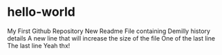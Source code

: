 # hello-world
My First Github Repository
New Readme File containing Demilly history details
A new line that will increase the size of the file
One of the last line
The last line
Yeah thx!

